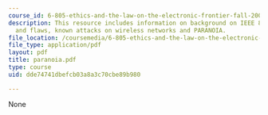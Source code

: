 ```yaml
---
course_id: 6-805-ethics-and-the-law-on-the-electronic-frontier-fall-2005
description: This resource includes information on background on IEEE 802.11, structure
  and flaws, known attacks on wireless networks and PARANOIA.
file_location: /coursemedia/6-805-ethics-and-the-law-on-the-electronic-frontier-fall-2005/dde74741dbefcb03a8a3c70cbe89b980_paranoia.pdf
file_type: application/pdf
layout: pdf
title: paranoia.pdf
type: course
uid: dde74741dbefcb03a8a3c70cbe89b980

---
```

None